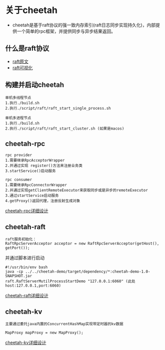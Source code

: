 # 关于cheetah
- cheetah是基于raft协议的强一致内存索引(raft日志同步实现持久化)，内部提供一个简单的rpc框架，并提供同步与异步结果返回。
## 什么是raft协议
- [raft原文](https://pdos.csail.mit.edu/6.824/papers/raft-extended.pdf)
- [raft可视化](http://thesecretlivesofdata.com/raft/)

## 构建并启动cheetah
	单机多线程节点
	1.执行./build.sh
	2.执行./script/raft/raft_start_single_process.sh 
	
	单机多进程节点
	1.执行./build.sh
	2.执行./script/raft/raft_start_cluster.sh (如果是macos)

## cheetah-rpc
	rpc provider
	1.需要继承RpcAcceptorWrapper
	2.并通过实现 register()方法来注册业务类
	3.startService()启动服务
		
	rpc consumer
	1.需要继承RpcConnectorWrapper
	2.并通过实现getClientRemoteExecutor来获取同步或是异步的remoteExecutor
	3.通过startService启动服务
	4.getProxy()返回代理，注册反射生成对象
		
	
   [cheetah-rpc详细设计](https://github.com/Ruan-Xin/cheetah/blob/master/docs/cheetah-rpc.md)
## cheetah-raft
	raft服务初始化：
	RaftRpcServerAcceptor acceptor = new RaftRpcServerAcceptor(getHost(), getPort());
    

并通过脚本进行启动

	#!/usr/bin/env bash  
	java -cp ../../cheetah-demo/target/dependency/*:cheetah-demo-1.0-SNAPSHOT.jar 	
	raft.RaftServerMutilProcessStartDemo "127.0.0.1:6060" (此处host:127.0.0.1,port:6060)

[cheetah-raft详细设计](https://github.com/Ruan-Xin/cheetah/blob/master/docs/cheetah-raft.md)

## cheetah-kv
	主要通过委托java内置的ConcurrentHashMap实现带定时器的kv数据
	
	MapProxy mapProxy = new MapProxy();
		
[cheetah-kv详细设计](https://github.com/Ruan-Xin/cheetah/blob/master/docs/cheetah-kv.md)






